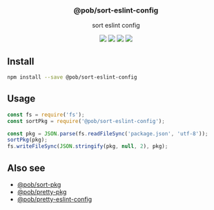 <h3 align="center">
  @pob/sort-eslint-config
</h3>

<p align="center">
  sort eslint config
</p>

<p align="center">
  <a href="https://npmjs.org/package/@pob/sort-eslint-config"><img src="https://img.shields.io/npm/v/@pob/sort-eslint-config.svg?style=flat-square"></a>
  <a href="https://npmjs.org/package/@pob/sort-eslint-config"><img src="https://img.shields.io/npm/dw/@pob/sort-eslint-config.svg?style=flat-square"></a>
  <a href="https://npmjs.org/package/@pob/sort-eslint-config"><img src="https://img.shields.io/node/v/@pob/sort-eslint-config.svg?style=flat-square"></a>
  <a href="https://npmjs.org/package/@pob/sort-eslint-config"><img src="https://img.shields.io/npm/types/@pob/sort-eslint-config.svg?style=flat-square"></a>
</p>

## Install

```bash
npm install --save @pob/sort-eslint-config
```

## Usage

```js
const fs = require('fs');
const sortPkg = require('@pob/sort-eslint-config');

const pkg = JSON.parse(fs.readFileSync('package.json', 'utf-8'));
sortPkg(pkg);
fs.writeFileSync(JSON.stringify(pkg, null, 2), pkg);
```

## Also see

- [@pob/sort-pkg](https://npmjs.org/package/@pob/sort-pkg)
- [@pob/pretty-pkg](https://npmjs.org/package/@pob/pretty-pkg)
- [@pob/pretty-eslint-config](https://npmjs.org/package/@pob/pretty-eslint-config)
